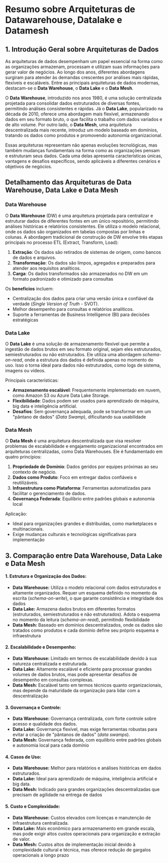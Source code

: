
# Resumo sobre Arquiteturas de Datawarehouse, Datalake e Datamesh


## 1. Introdução Geral sobre Arquiteturas de Dados
As arquiteturas de dados desempenham um papel essencial na forma como as organizações armazenam, processam e utilizam suas informações para gerar valor de negócios. Ao longo dos anos, diferentes abordagens surgiram para atender às demandas crescentes por análises mais rápidas, flexíveis e escaláveis. Entre as principais arquiteturas de dados modernas, destacam-se o **Data Warehouse**, o **Data Lake** e o **Data Mesh**.

O **Data Warehouse**, introduzido nos anos 1980, é uma solução centralizada projetada para consolidar dados estruturados de diversas fontes, permitindo análises consistentes e rápidas. Já o **Data Lake**, popularizado na década de 2010, oferece uma abordagem mais flexível, armazenando dados em seu formato bruto, o que facilita o trabalho com dados variados e de alto volume. Por outro lado, o **Data Mesh**, uma arquitetura descentralizada mais recente, introduz um modelo baseado em domínios, tratando os dados como produtos e promovendo autonomia organizacional.

Essas arquiteturas representam não apenas evoluções tecnológicas, mas também mudanças fundamentais na forma como as organizações pensam e estruturam seus dados. Cada uma delas apresenta características únicas, vantagens e desafios específicos, sendo aplicáveis a diferentes cenários e objetivos de negócios.


## Detalhamento das Arquiteturas de Data Warehouse, Data Lake e Data Mesh

### Data Warehouse
O **Data Warehouse** (DW) é uma arquitetura projetada para centralizar e estruturar dados de diferentes fontes em um único repositório, permitindo análises históricas e relatórios consistentes. Ele utiliza o modelo relacional, onde os dados são organizados em tabelas compostas por linhas e colunas. A abordagem tradicional de construção de DW envolve três etapas principais no processo ETL (Extract, Transform, Load):
1.  **Extração**: Os dados são retirados de sistemas de origem, como bancos de dados e arquivos.
2.   **Transformação**: Os dados são limpos, agregados e preparados para atender aos requisitos analíticos.
3.  **Carga**: Os dados transformados são armazenados no DW em um formato padronizado e otimizado para consultas

Os **benefícios** incluem:
-   Centralização dos dados para criar uma versão única e confiável da verdade (_Single Version of Truth_ - SVOT).
-   Melhor desempenho para consultas e relatórios analíticos.
-   Suporte a ferramentas de Business Intelligence (BI) para decisões estratégicas​

### Data Lake 
O **Data Lake** é uma solução de armazenamento flexível que permite a ingestão de dados brutos em seu formato original, sejam eles estruturados, semiestruturados ou não estruturados. Ele utiliza uma abordagem _schema-on-read_, onde a estrutura dos dados é definida apenas no momento do uso. Isso o torna ideal para dados não estruturados, como logs de sistema, imagens ou vídeos​.

Principais características:
-   **Armazenamento escalável**: Frequentemente implementado em nuvem, como Amazon S3 ou Azure Data Lake Storage.
-   **Flexibilidade**: Dados podem ser usados para aprendizado de máquina, big data e inteligência artificial.
-   **Desafios**: Sem governança adequada, pode se transformar em um "pântano de dados" (_Data Swamp_), dificultando sua usabilidade

### Data Mesh
O **Data Mesh** é uma arquitetura descentralizada que visa resolver problemas de escalabilidade e engajamento organizacional encontrados em arquiteturas centralizadas, como Data Warehouses. Ele é fundamentado em quatro princípios:
1.  **Propriedade de Domínio**: Dados geridos por equipes próximas ao seu contexto de negócio.
2.  **Dados como Produto**: Foco em entregar dados confiáveis e reutilizáveis.
3. **Infraestrutura como Plataforma**: Ferramentas automatizadas para facilitar o gerenciamento de dados.
4.   **Governança Federada**: Equilíbrio entre padrões globais e autonomia local​

Aplicação:
-   Ideal para organizações grandes e distribuídas, como marketplaces e multinacionais.
-   Exige mudanças culturais e tecnológicas significativas para implementação​


## 3. Comparação entre Data Warehouse, Data Lake e Data Mesh

#### 1. Estrutura e Organização dos Dados:

- **Data Warehouse:** Utiliza o modelo relacional com dados estruturados e altamente organizados. Requer um esquema definido no momento da escrita (_schema-on-write_), o que garante consistência e integridade dos dados
- **Data Lake:** Armazena dados brutos em diferentes formatos (estruturados, semiestruturados e não estruturados). Adota o esquema no momento da leitura (_schema-on-read_), permitindo flexibilidade​
- **Data Mesh:** Baseado em domínios descentralizados, onde os dados são tratados como produtos e cada domínio define seu próprio esquema e infraestrutura​

#### 2. Escalabilidade e Desempenho:
-    **Data Warehouse:** Limitado em termos de escalabilidade devido à sua natureza centralizada e estruturada.
-   **Data Lake:** Altamente escalável e eficiente para processar grandes volumes de dados brutos, mas pode apresentar desafios de desempenho em consultas complexas.
-   **Data Mesh:** Escalável tanto em termos técnicos quanto organizacionais, mas depende da maturidade da organização para lidar com a descentralização

#### 3. Governança e Controle:
-   **Data Warehouse:** Governança centralizada, com forte controle sobre acesso e qualidade dos dados.
-   **Data Lake:** Governança flexível, mas exige ferramentas robustas para evitar a criação de "pântanos de dados" (_data swamps_).
-   **Data Mesh:** Governança federada, com equilíbrio entre padrões globais e autonomia local para cada domínio

#### 4. Casos de Uso:
-   **Data Warehouse:** Melhor para relatórios e análises históricas em dados estruturados.
-   **Data Lake:** Ideal para aprendizado de máquina, inteligência artificial e big data.
-   **Data Mesh:** Indicado para grandes organizações descentralizadas que precisam de agilidade na entrega de dados​

#### 5. Custo e Complexidade:
-   **Data Warehouse:** Custos elevados com licenças e manutenção de infraestrutura centralizada.
-   **Data Lake:** Mais econômico para armazenamento em grande escala, mas pode exigir altos custos operacionais para organização e extração de valor.
-   **Data Mesh:** Custos altos de implementação inicial devido à complexidade cultural e técnica, mas oferece redução de gargalos operacionais a longo prazo

